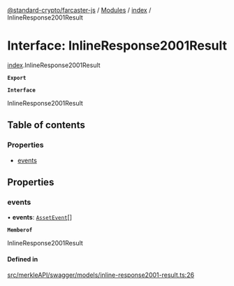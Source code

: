 [@standard-crypto/farcaster-js](../README.md) / [Modules](../modules.md) / [index](../modules/index.md) / InlineResponse2001Result

# Interface: InlineResponse2001Result

[index](../modules/index.md).InlineResponse2001Result

**`Export`**

**`Interface`**

InlineResponse2001Result

## Table of contents

### Properties

- [events](index.InlineResponse2001Result.md#events)

## Properties

### events

• **events**: [`AssetEvent`](index.AssetEvent.md)[]

**`Memberof`**

InlineResponse2001Result

#### Defined in

[src/merkleAPI/swagger/models/inline-response2001-result.ts:26](https://github.com/standard-crypto/farcaster-js/blob/main/src/merkleAPI/swagger/models/inline-response2001-result.ts#L26)
